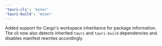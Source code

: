 ```yaml
---
'tauri-cli': 'minor'
'tauri-build': 'minor'
---
```


Added support for Cargo's workspace inheritance for package information. The cli now also detects inherited `tauri` and `tauri-build` dependencies and disables manifest rewrites accordingly.
